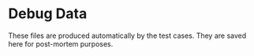 
# Debug Data

These files are produced automatically by the test cases. They are saved here for
post-mortem purposes.
